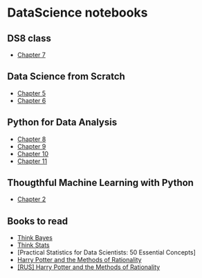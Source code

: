 # DataScience notebooks

## DS8 class
- [Chapter 7](ds8/ch7.ipynb)
## Data Science from Scratch
- [Chapter 5]()
- [Chapter 6]()

## Python for Data Analysis
- [Chapter 8](pydata/pydata_ch8.ipynb)
- [Chapter 9](pydata/pydata_ch9.ipynb)
- [Chapter 10](pydata/pydata_ch10.ipynb)
- [Chapter 11](pydata/pydata_ch10.ipynb)

## Thougthful Machine Learning with Python
- [Chapter 2](thougthfulml/ch2.ipynb)

## Books to read
- [Think Bayes](http://greenteapress.com/wp/think-bayes/)
- [Think Stats](http://greenteapress.com/wp/think-stats-2e/)
- [Practical Statistics for Data Scientists: 50 Essential Concepts]
- [Harry Potter and the Methods of Rationality](http://www.hpmor.com)
- [[RUS] Harry Potter and the Methods of Rationality](http://hpmor.ru)